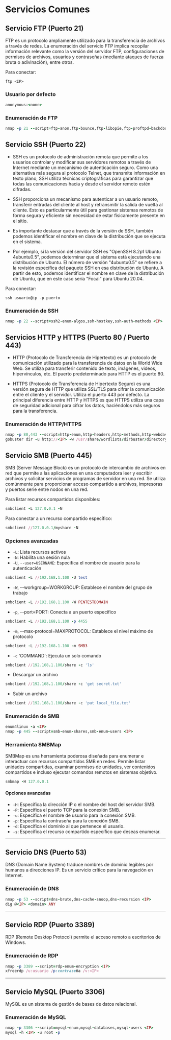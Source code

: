 # Servicios Comunes

## Servicio FTP (Puerto 21)
FTP es un protocolo ampliamente utilizado para la transferencia de archivos a través de redes. La enumeración del servicio FTP implica recopilar información relevante como la versión del servidor FTP, configuraciones de permisos de archivos, usuarios y contraseñas (mediante ataques de fuerza bruta o adivinación), entre otros.

Para conectar:

```shell
ftp <IP>
```

### Usuario por defecto

```ruby
anonymous:<none>
```

### Enumeración de FTP

```ruby
nmap -p 21 --script=ftp-anon,ftp-bounce,ftp-libopie,ftp-proftpd-backdoor,ftp-vsftpd-backdoor,ftp-vuln-cve2010-4221 <IP>
```

## Servicio SSH (Puerto 22)

- SSH es un protocolo de administración remota que permite a los usuarios controlar y modificar sus servidores remotos a través de Internet mediante un mecanismo de autenticación seguro. Como una alternativa más segura al protocolo Telnet, que transmite información en texto plano, SSH utiliza técnicas criptográficas para garantizar que todas las comunicaciones hacia y desde el servidor remoto estén cifradas.

- SSH proporciona un mecanismo para autenticar a un usuario remoto, transferir entradas del cliente al host y retransmitir la salida de vuelta al cliente. Esto es particularmente útil para gestionar sistemas remotos de forma segura y eficiente sin necesidad de estar físicamente presente en el sitio.

- Es importante destacar que a través de la versión de SSH, también podemos identificar el nombre en clave de la distribución que se ejecuta en el sistema.

- Por ejemplo, si la versión del servidor SSH es "OpenSSH 8.2p1 Ubuntu 4ubuntu0.5", podemos determinar que el sistema está ejecutando una distribución de Ubuntu. El número de versión "4ubuntu0.5" se refiere a la revisión específica del paquete SSH en esa distribución de Ubuntu. A partir de esto, podemos identificar el nombre en clave de la distribución de Ubuntu, que en este caso sería "Focal" para Ubuntu 20.04.

Para conectar:

```shell
ssh usuario@ip -p puerto
```

### Enumeración de SSH

```ruby
nmap -p 22 --script=ssh2-enum-algos,ssh-hostkey,ssh-auth-methods <IP>
```

## Servicios HTTP y HTTPS (Puerto 80 / Puerto 443)

- HTTP (Protocolo de Transferencia de Hipertexto) es un protocolo de comunicación utilizado para la transferencia de datos en la World Wide Web. Se utiliza para transferir contenido de texto, imágenes, videos, hipervínculos, etc. El puerto predeterminado para HTTP es el puerto 80.

- HTTPS (Protocolo de Transferencia de Hipertexto Seguro) es una versión segura de HTTP que utiliza SSL/TLS para cifrar la comunicación entre el cliente y el servidor. Utiliza el puerto 443 por defecto. La principal diferencia entre HTTP y HTTPS es que HTTPS utiliza una capa de seguridad adicional para cifrar los datos, haciéndolos más seguros para la transferencia.

### Enumeración de HTTP/HTTPS

```ruby
nmap -p 80,443 --script=http-enum,http-headers,http-methods,http-webdav-scan <IP>
gobuster dir -u http://<IP> -w /usr/share/wordlists/dirbuster/directory-list-2.3-medium.txt
```

## Servicio SMB (Puerto 445)

SMB (Server Message Block) es un protocolo de intercambio de archivos en red que permite a las aplicaciones en una computadora leer y escribir archivos y solicitar servicios de programas de servidor en una red. Se utiliza comúnmente para proporcionar acceso compartido a archivos, impresoras y puertos serie entre nodos en una red.

Para listar recursos compartidos disponibles:

```ruby
smbclient -L 127.0.0.1 -N
```

Para conectar a un recurso compartido específico:

```ruby
smbclient //127.0.0.1/myshare -N
```

### Opciones avanzadas

- `-L`: Lista recursos activos
- `-N`: Habilita una sesión nula
- `-U`, `--user=USERNAME`: Especifica el nombre de usuario para la autenticación
```ruby
smbclient -L //192.168.1.100 -U test
```
- `-W`, --workgroup=WORKGROUP: Establece el nombre del grupo de trabajo
```ruby
smbclient -L //192.168.1.100 -W PENTESTDOMAIN
```
- `-p`, --port=PORT: Conecta a un puerto específico
```ruby
smbclient -L //192.168.1.100 -p 4455
```
- `-m`, --max-protocol=MAXPROTOCOL: Establece el nivel máximo de protocolo
```ruby
smbclient -L //192.168.1.100 -m SMB3
```
- `-c` 'COMMAND': Ejecuta un solo comando
```ruby
smbclient //192.168.1.100/share -c 'ls'
```
- Descargar un archivo
```ruby
smbclient //192.168.1.100/share -c 'get secret.txt'
```
- Subir un archivo
```ruby
smbclient //192.168.1.100/share -c 'put local_file.txt'
```

### Enumeración de SMB

```ruby
enum4linux -a <IP>
nmap -p 445 --script=smb-enum-shares,smb-enum-users <IP>
```

### Herramienta SMBMap

SMBMap es una herramienta poderosa diseñada para enumerar e interactuar con recursos compartidos SMB en redes. Permite listar unidades compartidas, examinar permisos de unidades, ver contenidos compartidos e incluso ejecutar comandos remotos en sistemas objetivo.

```ruby
smbmap -H 127.0.0.1
```

#### Opciones avanzadas

- `-H`: Especifica la dirección IP o el nombre del host del servidor SMB.
- `-P`: Especifica el puerto TCP para la conexión SMB.
- `-u`: Especifica el nombre de usuario para la conexión SMB.
- `-p`: Especifica la contraseña para la conexión SMB.
- `-d`: Especifica el dominio al que pertenece el usuario.
- `-s`: Especifica el recurso compartido específico que deseas enumerar.

---

## Servicio DNS (Puerto 53)

DNS (Domain Name System) traduce nombres de dominio legibles por humanos a direcciones IP. Es un servicio crítico para la navegación en Internet.

### Enumeración de DNS

```ruby
nmap -p 53 --script=dns-brute,dns-cache-snoop,dns-recursion <IP>
dig @<IP> <domain> ANY
```

---

## Servicio RDP (Puerto 3389)

RDP (Remote Desktop Protocol) permite el acceso remoto a escritorios de Windows.

### Enumeración de RDP

```ruby
nmap -p 3389 --script=rdp-enum-encryption <IP>
xfreerdp /u:usuario /p:contraseña /v:<IP>
```

---

## Servicio MySQL (Puerto 3306)

MySQL es un sistema de gestión de bases de datos relacional.

### Enumeración de MySQL

```ruby
nmap -p 3306 --script=mysql-enum,mysql-databases,mysql-users <IP>
mysql -h <IP> -u root -p
```